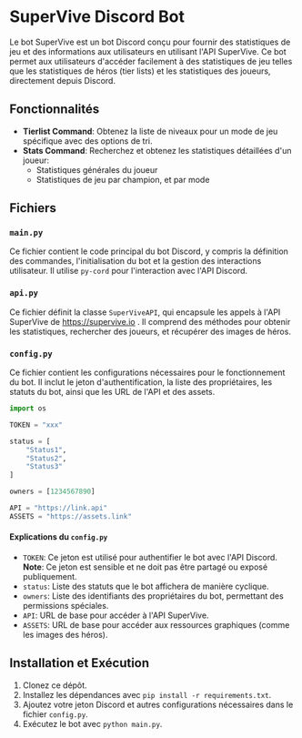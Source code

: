 ﻿# SuperVive Discord Bot

Le bot SuperVive est un bot Discord conçu pour fournir des statistiques de jeu et des informations aux utilisateurs en utilisant l'API SuperVive. Ce bot permet aux utilisateurs d'accéder facilement à des statistiques de jeu telles que les statistiques de héros (tier lists) et les statistiques des joueurs, directement depuis Discord.

## Fonctionnalités

- **Tierlist Command**: Obtenez la liste de niveaux pour un mode de jeu spécifique avec des options de tri.
- **Stats Command**: Recherchez et obtenez les statistiques détaillées d'un joueur:
    - Statistiques générales du joueur
    - Statistiques de jeu par champion, et par mode


## Fichiers

### `main.py`
Ce fichier contient le code principal du bot Discord, y compris la définition des commandes, l'initialisation du bot et la gestion des interactions utilisateur. Il utilise `py-cord` pour l'interaction avec l'API Discord.

### `api.py`
Ce fichier définit la classe `SuperViveAPI`, qui encapsule les appels à l'API SuperVive de https://supervive.io . Il comprend des méthodes pour obtenir les statistiques, rechercher des joueurs, et récupérer des images de héros.

### `config.py`
Ce fichier contient les configurations nécessaires pour le fonctionnement du bot. Il inclut le jeton d'authentification, la liste des propriétaires, les statuts du bot, ainsi que les URL de l'API et des assets.

```python
import os

TOKEN = "xxx"

status = [
    "Status1",
    "Status2",
    "Status3"
]

owners = [1234567890]

API = "https://link.api"
ASSETS = "https://assets.link"
```

#### Explications du `config.py`

- `TOKEN`: Ce jeton est utilisé pour authentifier le bot avec l'API Discord. **Note**: Ce jeton est sensible et ne doit pas être partagé ou exposé publiquement.
- `status`: Liste des statuts que le bot affichera de manière cyclique.
- `owners`: Liste des identifiants des propriétaires du bot, permettant des permissions spéciales.
- `API`: URL de base pour accéder à l'API SuperVive.
- `ASSETS`: URL de base pour accéder aux ressources graphiques (comme les images des héros).

## Installation et Exécution

1. Clonez ce dépôt.
2. Installez les dépendances avec `pip install -r requirements.txt`.
3. Ajoutez votre jeton Discord et autres configurations nécessaires dans le fichier `config.py`.
4. Exécutez le bot avec `python main.py`.
